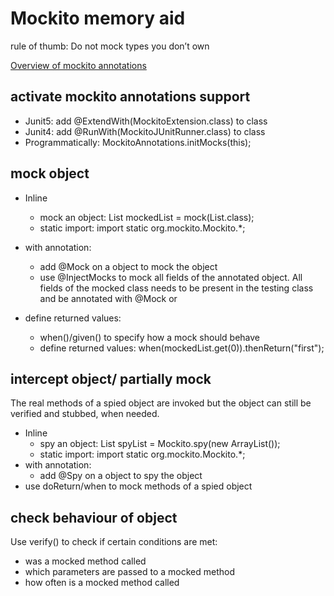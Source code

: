 # Mockito memory aid

rule of thumb: Do not mock types you don’t own

[Overview of mockito annotations](https://www.baeldung.com/mockito-annotations)

## activate mockito annotations support

- Junit5: add @ExtendWith(MockitoExtension.class) to class
- Junit4: add @RunWith(MockitoJUnitRunner.class) to class
- Programmatically: MockitoAnnotations.initMocks(this);

## mock object

- Inline
  - mock an object: List mockedList = mock(List.class);
  - static import: import static org.mockito.Mockito.*;
  
- with annotation: 
  - add @Mock on a object to mock the object
  - use @InjectMocks to mock all fields of the annotated object. All fields of the mocked class needs to be present in the testing class and be annotated with @Mock or 
- define returned values:
  - when()/given() to specify how a mock should behave
  - define returned values: when(mockedList.get(0)).thenReturn("first");

## intercept object/ partially mock

The real methods of a spied object are invoked but the object can still be verified and stubbed, when needed.

- Inline
  - spy an object: List<String> spyList = Mockito.spy(new ArrayList<String>());
  - static import: import static org.mockito.Mockito.*;
- with annotation: 
  - add @Spy on a object to spy the object
- use doReturn/when to mock methods of a spied object

## check behaviour of object

Use verify() to check if certain conditions are met:

- was a mocked method called
- which parameters are passed to a mocked method
- how often is a mocked method called